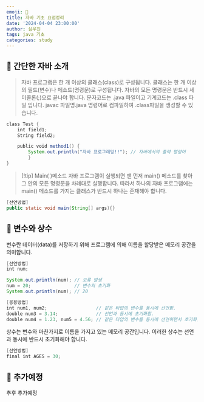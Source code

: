 ```yaml
---
emoji: 🧢
title: 자바 기초 요점정리
date: '2024-04-04 23:00:00'
author: 심우진
tags: java 기초
categories: study
---
```


## 👋 간단한 자바 소개

>자바 프로그램은 한 개 이상의 클래스(class)로 구성됩니다.
>클래스는 한 개 이상의 필드(변수)나 메소드(명령문)로 구성됩니다.
>자바의 모든 명령문은 반드시 세미콜론(;)으로 끝나야 합니다.
>문자코드는 .java 파일이고 기계코드는 .class 파일 입니다.
>javac 파일명.java 명령어로 컴파일하여 .class파일을 생성할 수 있습니다.

```java
class Test {
    int field1;
    String field2;

    public void method1() {
        System.out.println("자바 프로그래밍!!"); // 자바에서의 출력 명령어
        }
}        
```


>[!tip] Main( )메소드
>자바 프로그램이 실행되면 맨 먼저 main() 메소드를 찾아 그 안의 모든 명령문을 차례대로 실행합니다.
>따라서 하나의 자바 프로그램에는 main() 메소드를 가지는 클래스가 반드시 하나는 존재해야 합니다.

```java
[선언방법]
public static void main(String[] args){}
```


## 🚀 변수와 상수

변수란 데이터(data)를 저장하기 위해 프로그램에 의해 이름을 할당받은 메모리 공간을 의미합니다.

```java
[선언방법]
int num;

System.out.println(num); // 오류 발생
num = 20;                // 변수의 초기화
System.out.println(num); // 20

[응용방법]
int num1, num2;                  // 같은 타입의 변수를 동시에 선언함.
double num3 = 3.14;              // 선언과 동시에 초기화함.
double num4 = 1.23, num5 = 4.56; // 같은 타입의 변수를 동시에 선언하면서 초기화함.
```

상수는 변수와 마찬가지로 이름을 가지고 있는 메모리 공간입니다.
이러한 상수는 선언과 동시에 반드시 초기화해야 합니다.

```java
[선언방법]
final int AGES = 30;
```

## 🦖 추가예정
추후 추가예정


```toc

```
